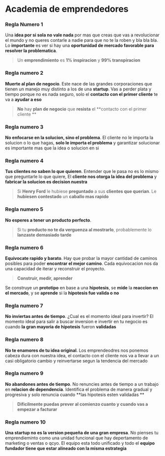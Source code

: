 # Academia de emprendedores

### Regla Numero 1

Una **idea por si sola no vale nada** por mas que creas que vas a revolucionar el mundo y no queres contarle a nadie para que no te la roben y bla bla bla. Lo **importante** es ver si hay una **oportunidad de mercado favorable para resolver la problematica**.

> Un **emprendimiento** es **1% inspiracion** y **99% transpiracion**

### Regla numero 2

**Muerte al plan de negocio**. Este nace de las grandes corporaciones que tienen un manejo muy distinto a los de una **startup**. Vas a perder plata y tiempo porque no es nada seguro, solo el **contacto con el primer cliente** te va a **ayudar a eso**

> **No** hay **plan de negocio** que **resista** el **contacto con el primer cliente **

### Regla numero 3

**No enfocarse en la solucion, sino el problema**. El cliente no le importa la solucion o lo que hagas, **solo le importa el problema** y garantizar solucionar es importante mas que la idea o solucion en si

### Regla numero 4

**Tus clientes no saben lo que quieren**. Entender que le pasa no es lo mismo que preguntarle lo que quiere, El **cliente nos otorga la idea del problema** y **fabricar la solucion es decision nuestra**

> Si **Henry Ford** le hubiese **preguntado** a sus **clientes que querian**. Le **hubiesen contestado** un **caballo mas rapido**

### Regla numero 5

**No esperes a tener un producto perfecto**. 

> Si tu **producto no te da verguenza al mostrarlo**, probablemente lo **lanzaste demasiado tarde**

### Regla numero 6

**Equivocate rapido y barato**. Hay que probar la mayor cantidad de caminos posibles para poder **encontrar el mejor camino**. Cada equivocacion nos da una capacidad de iterar y reconstruir el proyecto. 

> **Construir, medir, aprender**

Se construye un **prototipo** en base a una **hipotesis**, se **mide** la **reaccion en el mercado**, y se **aprende** si la **hipotesis fue valida o no**

### Regla numero 7

**No inviertas antes de tiempo**.  ¿Cual es el momento ideal para invertir? El momento ideal para salir a buscar inversion e invertir en tu negocio es cuando **la gran mayoria de hipotesis** fueron **validadas**

### Regla numero 8

**No te enamores de tu idea original**. Los emprendeodres nos ponemos cabeza dura con nuestra idea, el contacto con el cliente nos va a llevar a un casi obligatorio cambio y reinvertarse segun la tendencia del mercado

### Regla numero 9

**No abandones antes de tiempo**. No renuncies antes de tiempo a un trabajo en **relacion de dependencia**. Identifica el problema de manera gradual y progresiva y solo renuncia cuando **las hipotesis esten validadas **

> **Dificilmente puedas prever al comienzo cuanto y cuando vas a empezar a facturar**

### Regla numero 10

**Una startup no es la version pequeña de una gran empresa**. No pienses tu emprendieminto como una unidad funcional que hay depertamento de marketing o ventas o qcyo. El equipo esta todo unificado y todo el **equipo fundador tiene que estar alineado con la misma estrategia**

